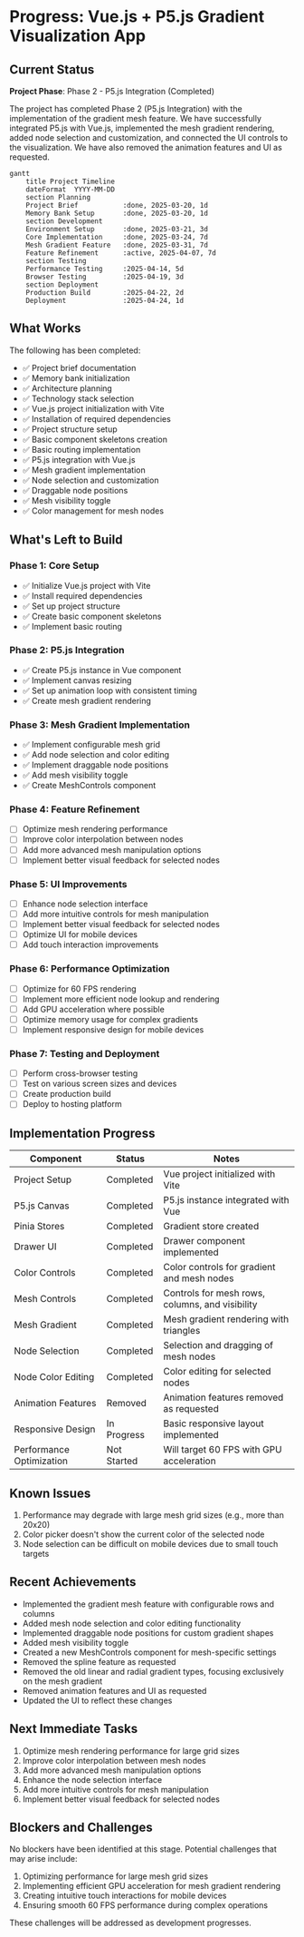 # Progress: Vue.js + P5.js Gradient Visualization App

## Current Status

**Project Phase**: Phase 2 - P5.js Integration (Completed)

The project has completed Phase 2 (P5.js Integration) with the implementation of the gradient mesh feature. We have successfully integrated P5.js with Vue.js, implemented the mesh gradient rendering, added node selection and customization, and connected the UI controls to the visualization. We have also removed the animation features and UI as requested.

```mermaid
gantt
    title Project Timeline
    dateFormat  YYYY-MM-DD
    section Planning
    Project Brief           :done, 2025-03-20, 1d
    Memory Bank Setup       :done, 2025-03-20, 1d
    section Development
    Environment Setup       :done, 2025-03-21, 3d
    Core Implementation     :done, 2025-03-24, 7d
    Mesh Gradient Feature   :done, 2025-03-31, 7d
    Feature Refinement      :active, 2025-04-07, 7d
    section Testing
    Performance Testing     :2025-04-14, 5d
    Browser Testing         :2025-04-19, 3d
    section Deployment
    Production Build        :2025-04-22, 2d
    Deployment              :2025-04-24, 1d
```

## What Works

The following has been completed:

- ✅ Project brief documentation
- ✅ Memory bank initialization
- ✅ Architecture planning
- ✅ Technology stack selection
- ✅ Vue.js project initialization with Vite
- ✅ Installation of required dependencies
- ✅ Project structure setup
- ✅ Basic component skeletons creation
- ✅ Basic routing implementation
- ✅ P5.js integration with Vue.js
- ✅ Mesh gradient implementation
- ✅ Node selection and customization
- ✅ Draggable node positions
- ✅ Mesh visibility toggle
- ✅ Color management for mesh nodes

## What's Left to Build

### Phase 1: Core Setup

- ✅ Initialize Vue.js project with Vite
- ✅ Install required dependencies
- ✅ Set up project structure
- ✅ Create basic component skeletons
- ✅ Implement basic routing

### Phase 2: P5.js Integration

- ✅ Create P5.js instance in Vue component
- ✅ Implement canvas resizing
- ✅ Set up animation loop with consistent timing
- ✅ Create mesh gradient rendering

### Phase 3: Mesh Gradient Implementation

- ✅ Implement configurable mesh grid
- ✅ Add node selection and color editing
- ✅ Implement draggable node positions
- ✅ Add mesh visibility toggle
- ✅ Create MeshControls component

### Phase 4: Feature Refinement

- [ ] Optimize mesh rendering performance
- [ ] Improve color interpolation between nodes
- [ ] Add more advanced mesh manipulation options
- [ ] Implement better visual feedback for selected nodes

### Phase 5: UI Improvements

- [ ] Enhance node selection interface
- [ ] Add more intuitive controls for mesh manipulation
- [ ] Implement better visual feedback for selected nodes
- [ ] Optimize UI for mobile devices
- [ ] Add touch interaction improvements

### Phase 6: Performance Optimization

- [ ] Optimize for 60 FPS rendering
- [ ] Implement more efficient node lookup and rendering
- [ ] Add GPU acceleration where possible
- [ ] Optimize memory usage for complex gradients
- [ ] Implement responsive design for mobile devices

### Phase 7: Testing and Deployment

- [ ] Perform cross-browser testing
- [ ] Test on various screen sizes and devices
- [ ] Create production build
- [ ] Deploy to hosting platform

## Implementation Progress

| Component | Status | Notes |
|-----------|--------|-------|
| Project Setup | Completed | Vue project initialized with Vite |
| P5.js Canvas | Completed | P5.js instance integrated with Vue |
| Pinia Stores | Completed | Gradient store created |
| Drawer UI | Completed | Drawer component implemented |
| Color Controls | Completed | Color controls for gradient and mesh nodes |
| Mesh Controls | Completed | Controls for mesh rows, columns, and visibility |
| Mesh Gradient | Completed | Mesh gradient rendering with triangles |
| Node Selection | Completed | Selection and dragging of mesh nodes |
| Node Color Editing | Completed | Color editing for selected nodes |
| Animation Features | Removed | Animation features removed as requested |
| Responsive Design | In Progress | Basic responsive layout implemented |
| Performance Optimization | Not Started | Will target 60 FPS with GPU acceleration |

## Known Issues

1. Performance may degrade with large mesh grid sizes (e.g., more than 20x20)
2. Color picker doesn't show the current color of the selected node
3. Node selection can be difficult on mobile devices due to small touch targets

## Recent Achievements

- Implemented the gradient mesh feature with configurable rows and columns
- Added mesh node selection and color editing functionality
- Implemented draggable node positions for custom gradient shapes
- Added mesh visibility toggle
- Created a new MeshControls component for mesh-specific settings
- Removed the spline feature as requested
- Removed the old linear and radial gradient types, focusing exclusively on the mesh gradient
- Removed animation features and UI as requested
- Updated the UI to reflect these changes

## Next Immediate Tasks

1. Optimize mesh rendering performance for large grid sizes
2. Improve color interpolation between mesh nodes
3. Add more advanced mesh manipulation options
4. Enhance the node selection interface
5. Add more intuitive controls for mesh manipulation
6. Implement better visual feedback for selected nodes

## Blockers and Challenges

No blockers have been identified at this stage. Potential challenges that may arise include:

1. Optimizing performance for large mesh grid sizes
2. Implementing efficient GPU acceleration for mesh gradient rendering
3. Creating intuitive touch interactions for mobile devices
4. Ensuring smooth 60 FPS performance during complex operations

These challenges will be addressed as development progresses.

